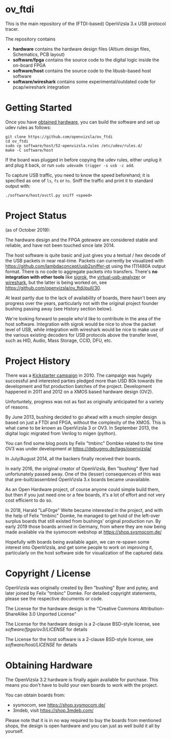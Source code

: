 ov_ftdi
=======

This is the main repository of the (FTDI-based) OpenVizsla 3.x USB protocol tracer.

The repository contains

* **hardware** contains the hardware design files (Altium design files, Schematics, PCB layout)
* **software/fpga** contains the source code to the digital logic inside the on-board FPGA
* **software/host** contains the source code to the libusb-based host software
* **software/wireshark** contains some experimental/outdated code for pcap/wireshark integration

Getting Started
===============

Once you have [obtained hardware](#obtaining-hardware), you can build the software and set up udev rules as follows:

```
git clone https://github.com/openvizsla/ov_ftdi
cd ov_ftdi
sudo cp software/host/52-openvizsla.rules /etc/udev/rules.d/
make -C software/host
```

If the board was plugged in before copying the udev rules, either unplug it and plug it back, or run `sudo udevadm trigger -s usb -c add`.

To capture USB traffic, you need to know the speed beforehand; it is specified as one of `ls`, `fs` or `hs`. Sniff the traffic and print it to standard output with:

```
./software/host/ovctl.py sniff <speed>
```

Project Status
==============

(as of October 2019):

The hardware design and the FPGA *gateware* are considered stable and reliable,
and have not been touched since late 2014.

The host software is quite basic and just gives you a textual / hex decode of the
USB packets in near real-time. Packets can currently be visualized with https://github.com/lambdaconcept/usb2sniffer-qt using the ITI1480A output format. There is no code to aggregate packets into transfers. There's **no
integration with other tools** like [sigrok](https://sigrok.org/), the
[virtual-usb-analyzer](http://vusb-analyzer.sourceforge.net/) or [wireshark](https://wireshark.org/), but the latter is being worked on, see https://github.com/openvizsla/ov_ftdi/pull/30.

At least partly due to the lack of availability of boards, there hasn't been any
progress over the years, particularly not with the original project founder bushing
passing away (see History section below).

We're looking forward to people who'd like to contribute in the area of the host
software.  Integration with sigrok would be nice to show the packet level of USB,
while integration with wireshark would be nice to make use of the various existing
decoders for USB protocols above the transfer level, such as HID, Audio, Mass Storage,
CCID, DFU, etc.


Project History
===============

There was a [Kickstarter
campaign](https://www.kickstarter.com/projects/bushing/openvizsla-open-source-usb-protocol-analyzer) in 2010.  The campaign was hugely successful and interested parties
pledged more than USD 80k towards the development and fist production
batches of the project.  Development happened in 2011 and 2012 on a XMOS
based hardware design (OV2).

Unfortuntely, progress was not as fast as originally anticipated for
a variety of reasons.

By June 2013, bushing decided to go ahead with a much simpler design
based on just a FTDI and FPGA, without the complexity of the XMOS.  This
is what came to be known as OpenVizsla 3 or OV3.  In September 2013,
the digital logic migrated from Verilog to migen (python).

You can find some blog posts by Felix "tmbinc" Dombke related to the
time OV3 was under development at https://debugmo.de/tags/openvizsla/

In July/August 2014, all the backers finally received their boards.

In early 2016, the original creator of OpenVizsla, Ben "bushing" Byer
had unfortunately passed away.  One of the (lesser) consequences of this
was that pre-built/assembled OpenVizsla 3.x boards became unavailable.

As an Open Hardware project, of course anyone could simple build them,
but then if you just need one or a few boards, it's a lot of effort and
not very cost efficient to do so.

In 2018, Harald "LaF0rge" Welte became interested in the project, and
with the help of Felix "tmbinc" Domke, he managed to get hold of the
left-over surplus boards that still existed from bushings' original
production run.  By early 2019 those boards arrived in Germany, from
where they are now being made available via the sysmocom webshop
at https://shop.sysmocom.de/

Hopefully with boards being available again, we can re-spawn some
interest into OpenVizsla, and get some people to work on improving
it, particularly on the host software side for visualization of the
captured data.


Copyright / License
===================

OpenVizsla was originally created by Ben "bushing" Byer and pytey, and
later joined by Felix "tmbinc" Domke.  For detailed copyright statements,
please see the respective documents or code.

The License for the hardware design is the "Creative Commons
Attribution-ShareAlike 3.0 Unported License"

The License for the hardware design is a 2-clause BSD-style license, see
*software/fpga/ov3/LICENSE* for details

The License for the host software is a 2-clause BSD-style license, see
*software/host/LICENSE* for details


Obtaining Hardware
==================

The OpenVizsla 3.2 hardware is finally again available for purchase. This
means you don't have to build your own boards to work with the project.

You can obtain boards from:
* sysmocom, see https://shop.sysmocom.de/
* 3mdeb, visit https://shop.3mdeb.com/

Please note that it is in no way required to buy the boards from mentioned
shops, the design is open hardware and you can just as well build it all by
yourself.
